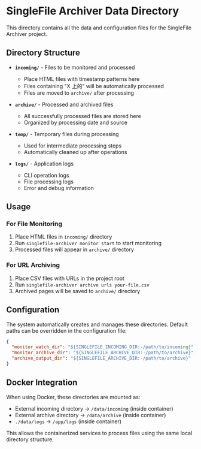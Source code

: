 # SingleFile Archiver Data Directory

This directory contains all the data and configuration files for the SingleFile Archiver project.

## Directory Structure

- **`incoming/`** - Files to be monitored and processed
  - Place HTML files with timestamp patterns here
  - Files containing "X 上的" will be automatically processed
  - Files are moved to `archive/` after processing

- **`archive/`** - Processed and archived files  
  - All successfully processed files are stored here
  - Organized by processing date and source

- **`temp/`** - Temporary files during processing
  - Used for intermediate processing steps
  - Automatically cleaned up after operations

- **`logs/`** - Application logs
  - CLI operation logs
  - File processing logs
  - Error and debug information

## Usage

### For File Monitoring
1. Place HTML files in `incoming/` directory
2. Run `singlefile-archiver monitor start` to start monitoring
3. Processed files will appear in `archive/` directory

### For URL Archiving  
1. Place CSV files with URLs in the project root
2. Run `singlefile-archiver archive urls your-file.csv`
3. Archived pages will be saved to `archive/` directory

## Configuration

The system automatically creates and manages these directories. Default paths can be overridden in the configuration file:

```json
{
  "monitor_watch_dir": "${SINGLEFILE_INCOMING_DIR:-/path/to/incoming}",
  "monitor_archive_dir": "${SINGLEFILE_ARCHIVE_DIR:-/path/to/archive}",
  "archive_output_dir": "${SINGLEFILE_ARCHIVE_DIR:-/path/to/archive}"
}
```

## Docker Integration

When using Docker, these directories are mounted as:
- External incoming directory → `/data/incoming` (inside container)
- External archive directory → `/data/archive` (inside container)  
- `./data/logs` → `/app/logs` (inside container)

This allows the containerized services to process files using the same local directory structure.

